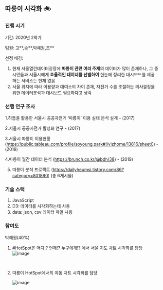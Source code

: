 ## 따릉이 시각화 🚲

### 진행 시기
기간: 2020년 2학기

팀원: 고**,송**,박혜원,조**

선정 배경: 
1. 현재 서울열린데이터광장에 **따릉이 관련 여러 주제**의 데이터가 많이 존재하나,
그 중 시민들과 서울시에게 **효율적인 데이터를 선별하여**
한눈에 정리한 대시보드를 제공하는 서비스는 현재 없음
2. 서울 위치에 따라 이용량과 대여소의 차이 존재, 자전거 수를 조절하는 의사결정을 위한 데이터분석과 대시보드 필요하다고 생각

### 선행 연구 조사 
1.하둡을 활용한 서울시 공공자전거 ‘따릉이’ 이용 실태 분석 설계 - (2017)

2.서울시 공공자전거 활성화 연구 - (2017)

3.서울시 따릉이 이용현황 (https://public.tableau.com/profile/soyoung.park#!/vizhome/13816/sheet0) - (2019)

4.따릉이 월간 데이터 분석 (https://brunch.co.kr/@bdh/38) - (2019)

5. 따릉이 분석 프로젝트 (https://dailyheumsi.tistory.com/86?category=801880) (총 6게시물)


### 기술 스택

1. JavaScript
2. D3: 데이터를 시각화하는데 사용
3. data: json, csv 데이터 파일 사용


### 참여도

박혜원(40%)
1. #HotSpot은 어디!? 언제!? 누구에게!? 에서 서울 지도 차트 시각화를 담당
  ![image](https://github.com/user-attachments/assets/8ff53a12-4714-4181-a638-141da39ce218)
<br/>

2. 따릉이 HotSpot에서의 이동 차트 시각화를 담당 
   
   ![image](https://github.com/user-attachments/assets/a0d0948f-c3ef-4098-9325-b05ef3232777)


